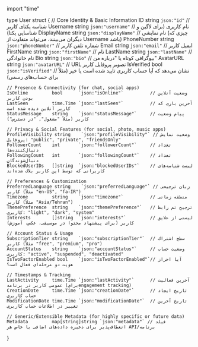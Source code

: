 import "time"

type User struct {
// Core Identity & Basic Information
ID               string    `json:"id"`                // شناسه یکتای کاربر
Username         string    `json:"username"`          // نام کاربری (برای لاگین و شناسایی یکتا)
DisplayName      string    `json:"displayName"`       // نام نمایشی (چیزی که دیگران می‌بینند، می‌تواند متفاوت از Username باشد)
PhoneNumber      string    `json:"phoneNumber"`       // شماره تلفن کاربر
Email            string    `json:"email"`             // ایمیل کاربر
FirstName        string    `json:"firstName"`         // نام
LastName         string    `json:"lastName"`          // نام خانوادگی
Bio              string    `json:"bio"`               // بیوگرافی کوتاه یا "درباره من"
AvatarURL        string    `json:"avatarURL"`         // URL تصویر پروفایل کاربر
IsVerified       bool      `json:"isVerified"`        // نشان می‌دهد که آیا حساب کاربری تایید شده است یا خیر (مثلاً برای حساب‌های رسمی)

	// Presence & Connectivity (for chat, social apps)
	IsOnline         bool      `json:"isOnline"`          // وضعیت آنلاین بودن کاربر
	LastSeen         time.Time `json:"lastSeen"`          // آخرین باری که کاربر آنلاین دیده شده است
	StatusMessage    string    `json:"statusMessage"`     // پیام وضعیت کاربر (مثلاً "مشغول", "در دسترس")

	// Privacy & Social Features (for social, photo, music apps)
	ProfileVisibility string    `json:"profileVisibility"` // وضعیت نمایش پروفایل: "public", "private", "friendsOnly"
	FollowerCount    int       `json:"followerCount"`     // تعداد دنبال‌کننده‌ها
	FollowingCount   int       `json:"followingCount"`    // تعداد دنبال‌شوندگان
	BlockedUserIDs   []string  `json:"blockedUserIDs"`    // لیست شناسه‌های کاربرانی که توسط این کاربر بلاک شده‌اند

	// Preferences & Customization
	PreferredLanguage string    `json:"preferredLanguage"` // زبان ترجیحی کاربر (مثلاً "en-US", "fa-IR")
	Timezone         string    `json:"timezone"`          // منطقه زمانی کاربر (مثلاً "Asia/Tehran")
	ThemePreference  string    `json:"themePreference"`   // ترجیح تم رابط کاربری: "light", "dark", "system"
	Interests        []string  `json:"interests"`         // لیستی از علایق کاربر (برای پیشنهاد محتوا در موسیقی، عکس، آموزش)

	// Account Status & Usage
	SubscriptionTier string    `json:"subscriptionTier"`  // سطح اشتراک کاربر (مثلاً "free", "premium", "pro")
	AccountStatus    string    `json:"accountStatus"`     // وضعیت حساب کاربری: "active", "suspended", "deactivated"
	IsTwoFactorEnabled bool    `json:"isTwoFactorEnabled"`// آیا احراز هویت دو مرحله‌ای فعال است؟

	// Timestamps & Tracking
	LastActivity     time.Time `json:"lastActivity"`      // آخرین فعالیت عمومی کاربر در برنامه (برایengagement tracking)
	CreationDate     time.Time `json:"creationDate"`      // تاریخ ایجاد حساب کاربری
	ModificationDate time.Time `json:"modificationDate"`  // تاریخ آخرین تغییر در اطلاعات حساب کاربری

	// Generic/Extensible Metadata (for highly specific or future data)
	Metadata         map[string]string `json:"metadata"` // فیلد انعطاف‌پذیر برای ذخیره داده‌های اضافی یا خاص هر API/برنامه
}